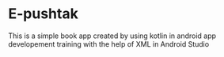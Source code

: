 # E-pushtak
This is a simple book app created by using kotlin in android app developement training with the help of XML in Android Studio
